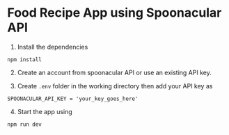 # Food Recipe App using Spoonacular API

1. Install the dependencies

```shell
npm install
```

2. Create an account from spoonacular API or use an existing API key.

3. Create `.env` folder in the working directory then add your API key as

```
SPOONACULAR_API_KEY = 'your_key_goes_here'
```

4. Start the app using

```shell
npm run dev
```
